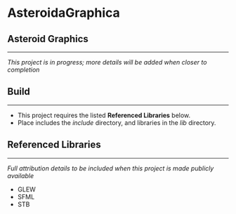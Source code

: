 # AsteroidaGraphica
## Asteroid Graphics
--------------------

*This project is in progress; more details will be added when closer to completion*

## Build
--------
- This project requires the listed **Referenced Libraries** below.
- Place includes the *include* directory, and libraries in the *lib* directory.

## Referenced Libraries
---------------------
*Full attribution details to be included when this project is made publicly available*
* GLEW
* SFML
* STB